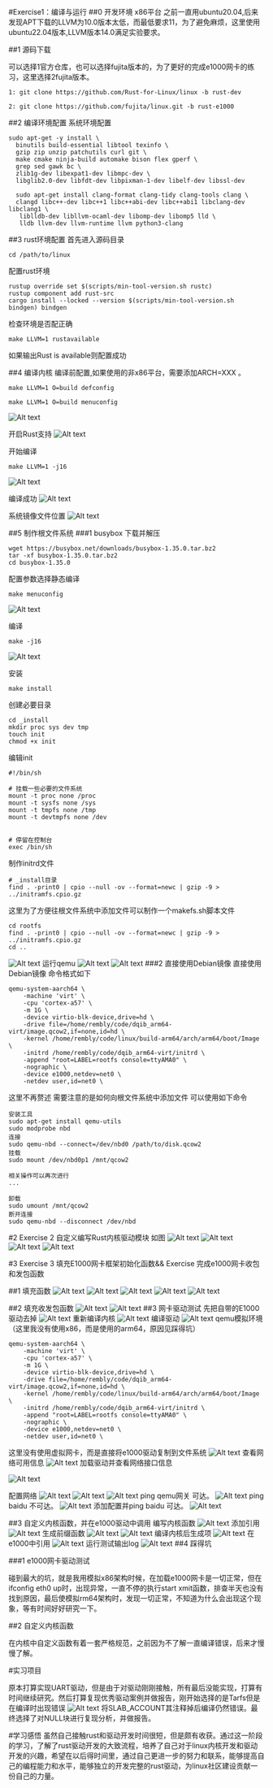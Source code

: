 #Exercise1：编译与运行
##0 开发环境
x86平台
之前一直用ubuntu20.04,后来发现APT下载的LLVM为10.0版本太低，而最低要求11，为了避免麻烦，这里使用ubuntu22.04版本,LLVM版本14.0满足实验要求。

##1 源码下载

可以选择1官方仓库，也可以选择fujita版本的，为了更好的完成e1000网卡的练习，这里选择2fujita版本。
```
1: git clone https://github.com/Rust-for-Linux/linux -b rust-dev

2: git clone https://github.com/fujita/linux.git -b rust-e1000
```
##2 编译环境配置
系统环境配置
```
sudo apt-get -y install \
  binutils build-essential libtool texinfo \
  gzip zip unzip patchutils curl git \
  make cmake ninja-build automake bison flex gperf \
  grep sed gawk bc \
  zlib1g-dev libexpat1-dev libmpc-dev \
  libglib2.0-dev libfdt-dev libpixman-1-dev libelf-dev libssl-dev

  sudo apt-get install clang-format clang-tidy clang-tools clang \
  clangd libc++-dev libc++1 libc++abi-dev libc++abi1 libclang-dev libclang1 \
   liblldb-dev libllvm-ocaml-dev libomp-dev libomp5 lld \
   lldb llvm-dev llvm-runtime llvm python3-clang
```
##3 rust环境配置
首先进入源码目录
```
cd /path/to/linux
```
配置rust环境
```
rustup override set $(scripts/min-tool-version.sh rustc)
rustup component add rust-src
cargo install --locked --version $(scripts/min-tool-version.sh bindgen) bindgen
```
检查环境是否配正确
```
make LLVM=1 rustavailable
```
如果输出Rust is available则配置成功

##4 编译内核
编译前配置,如果使用的非x86平台，需要添加ARCH=XXX    。
```
make LLVM=1 O=build defconfig

make LLVM=1 O=build menuconfig
```
![Alt text](e1-1.png)

开启Rust支持
![Alt text](e1-2.png)

开始编译
```
make LLVM=1 -j16
```
![Alt text](e1-3.png)

编译成功
![Alt text](e1-4.png)

系统镜像文件位置
![Alt text](e1-5.png)

##5 制作根文件系统
###1 busybox
下载并解压
```
wget https://busybox.net/downloads/busybox-1.35.0.tar.bz2
tar -xf busybox-1.35.0.tar.bz2
cd busybox-1.35.0
```
配置参数选择静态编译
```
make menuconfig
```
![Alt text](e1-6.png)

编译
```
make -j16
```
![Alt text](e1-7.png)

安装
```
make install
```
创建必要目录
```
cd _install
mkdir proc sys dev tmp
touch init
chmod +x init
```
编辑init
```
#!/bin/sh

# 挂载一些必要的文件系统
mount -t proc none /proc
mount -t sysfs none /sys
mount -t tmpfs none /tmp
mount -t devtmpfs none /dev


# 停留在控制台
exec /bin/sh
```
制作initrd文件
```
# _install目录
find . -print0 | cpio --null -ov --format=newc | gzip -9 > ../initramfs.cpio.gz
```
这里为了方便往根文件系统中添加文件可以制作一个makefs.sh脚本文件
```
cd rootfs
find . -print0 | cpio --null -ov --format=newc | gzip -9 > ../initramfs.cpio.gz
cd ..
```
![Alt text](e1-10.png)
运行qemu
![Alt text](e1-8.png) 
![Alt text](e1-9.png)
###2 直接使用Debian镜像
直接使用Debian镜像
命令格式如下
```
qemu-system-aarch64 \
	-machine 'virt' \
	-cpu 'cortex-a57' \
	-m 1G \
	-device virtio-blk-device,drive=hd \
	-drive file=/home/rembly/code/dqib_arm64-virt/image.qcow2,if=none,id=hd \
    -kernel /home/rembly/code/linux/build-arm64/arch/arm64/boot/Image \
    -initrd /home/rembly/code/dqib_arm64-virt/initrd \
	-append "root=LABEL=rootfs console=ttyAMA0" \
    -nographic \
    -device e1000,netdev=net0 \
    -netdev user,id=net0 \
```
这里不再赘述
需要注意的是如何向根文件系统中添加文件
可以使用如下命令
```
安装工具
sudo apt-get install qemu-utils
sudo modprobe nbd
连接
sudo qemu-nbd --connect=/dev/nbd0 /path/to/disk.qcow2
挂载
sudo mount /dev/nbd0p1 /mnt/qcow2

相关操作可以再次进行
...

卸载
sudo umount /mnt/qcow2
断开连接
sudo qemu-nbd --disconnect /dev/nbd
```
#2 Exercise 2  自定义编写Rust内核驱动模块
如图
![Alt text](e2-4.png)
 ![Alt text](e2-1.png) 
 ![Alt text](e2-2.png) 
 ![Alt text](e2-3.png)


#3 Exercise 3 填充E1000网卡框架初始化函数&& Exercise 完成e1000网卡收包和发包函数

##1 填充函数
![Alt text](e3-5.png) 
![Alt text](e3-1.png) 
![Alt text](e3-2.png) 
![Alt text](e3-3.png) 
![Alt text](e3-4.png)

##2 填充收发包函数
![Alt text](e3-6.png) 
![Alt text](e3-7.png)
##3 网卡驱动测试
先把自带的E1000驱动去掉
![Alt text](e4-1.png)
重新编译内核
![Alt text](e4-2.png)
编译驱动
![Alt text](e4-3.png)
qemu模拟环境（这里我没有使用x86，而是使用的arm64，原因见踩得坑）
```
qemu-system-aarch64 \
	-machine 'virt' \
	-cpu 'cortex-a57' \
	-m 1G \
	-device virtio-blk-device,drive=hd \
	-drive file=/home/rembly/code/dqib_arm64-virt/image.qcow2,if=none,id=hd \
    -kernel /home/rembly/code/linux/build-arm64/arch/arm64/boot/Image \
    -initrd /home/rembly/code/dqib_arm64-virt/initrd \
	-append "root=LABEL=rootfs console=ttyAMA0" \
    -nographic \
    -device e1000,netdev=net0 \
    -netdev user,id=net0 \
```
这里没有使用虚拟网卡，而是直接将e1000驱动复制到文件系统
![Alt text](e1.png)
查看网络可用信息
![Alt text](e2-5.png)
加载驱动并查看网络接口信息

![Alt text](e3.png)

配置网络
![Alt text](e4.png)
![Alt text](e5.png)
![Alt text](e6.png) 
ping qemu网关 可达。
![Alt text](e7.png) 
ping baidu 不可达。
![Alt text](e8.png) 
添加配置并ping baidu 可达。
![Alt text](e9.png)

##3 自定义内核函数，并在e1000驱动中调用
编写内核函数
![Alt text](e12.png)
添加引用
![Alt text](e15.png)
生成前缀函数
![Alt text](e13.png)
![Alt text](e14.png) 
编译内核后生成项
![Alt text](e20.png)
在e1000中引用
![Alt text](e11.png)
运行测试输出log
![Alt text](e21.png)
##4 踩得坑

###1 e1000网卡驱动测试

碰到最大的坑，就是我用模拟x86架构时候，在加载e1000网卡是一切正常，但在ifconfig eth0 up时，出现异常，一直不停的执行start xmit函数，排查半天也没有找到原因，最后使模拟rm64架构时，发现一切正常，不知道为什么会出现这个现象，等有时间好好研究一下。

##2 自定义内核函数

在内核中自定义函数有着一套严格规范，之前因为不了解一直编译错误，后来才慢慢了解。

#实习项目

原本打算实现UART驱动，但是由于对驱动刚刚接触，所有最后没能实现，打算有时间继续研究。然后打算复现优秀驱动案例并做报告，刚开始选择的是Tarfs但是在编译时出现错误
![Alt text](e5-1.png)
将SLAB_ACCOUNT其注释掉后编译仍然错误。最终选择了对NULL块进行复现分析，并做报告。

#学习感悟
虽然自己接触rust和驱动开发时间很短，但是颇有收获。通过这一阶段的学习，了解了rust驱动开发的大致流程，培养了自己对于linux内核开发和驱动开发的兴趣，希望在以后得时间里，通过自己更进一步的努力和联系，能够提高自己的编程能力和水平，能够独立的开发完整的rust驱动，为linux社区建设贡献一份自己的力量。
